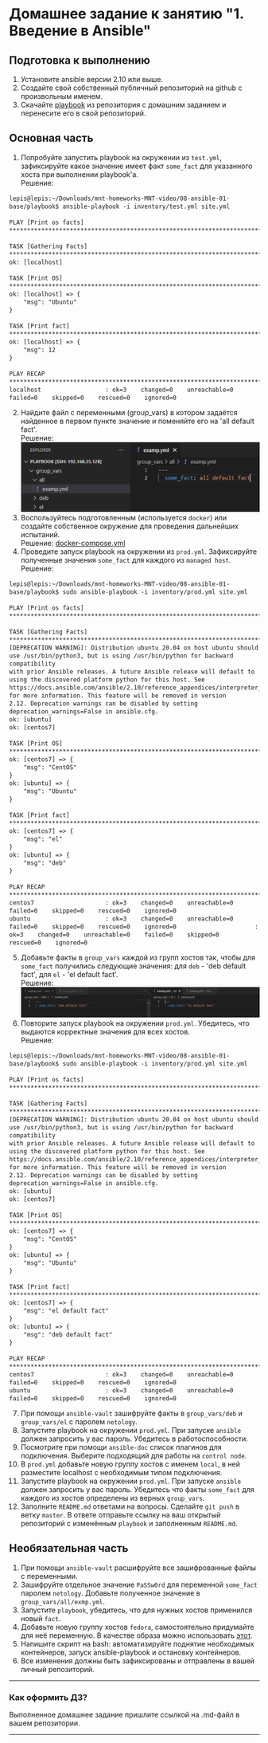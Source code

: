 # Домашнее задание к занятию "1. Введение в Ansible"

## Подготовка к выполнению
1. Установите ansible версии 2.10 или выше.
2. Создайте свой собственный публичный репозиторий на github с произвольным именем.
3. Скачайте [playbook](./playbook/) из репозитория с домашним заданием и перенесите его в свой репозиторий.

## Основная часть
1. Попробуйте запустить playbook на окружении из `test.yml`, зафиксируйте какое значение имеет факт `some_fact` для указанного хоста при выполнении playbook'a.  
Решение:  
```
lepis@lepis:~/Downloads/mnt-homeworks-MNT-video/08-ansible-01-base/playbook$ ansible-playbook -i inventory/test.yml site.yml

PLAY [Print os facts] ***********************************************************************************************************************************

TASK [Gathering Facts] **********************************************************************************************************************************
ok: [localhost]

TASK [Print OS] *****************************************************************************************************************************************
ok: [localhost] => {
    "msg": "Ubuntu"
}

TASK [Print fact] ***************************************************************************************************************************************
ok: [localhost] => {
    "msg": 12
}

PLAY RECAP **********************************************************************************************************************************************
localhost                  : ok=3    changed=0    unreachable=0    failed=0    skipped=0    rescued=0    ignored=0 
```
2. Найдите файл с переменными (group_vars) в котором задаётся найденное в первом пункте значение и поменяйте его на 'all default fact'.  
Решение: ![img.png](img.png)
3. Воспользуйтесь подготовленным (используется `docker`) или создайте собственное окружение для проведения дальнейших испытаний.  
Решение:  [docker-compose.yml](https://github.com/Lepisok/devops-netology/blob/main/3_CI%2C%20monitoring%20and%20settings%20management/08-ansible-01-base/src/docker-compose.yml)  
4. Проведите запуск playbook на окружении из `prod.yml`. Зафиксируйте полученные значения `some_fact` для каждого из `managed host`.  
Решение:  
```
lepis@lepis:~/Downloads/mnt-homeworks-MNT-video/08-ansible-01-base/playbook$ sudo ansible-playbook -i inventory/prod.yml site.yml

PLAY [Print os facts] ***********************************************************************************************************************************

TASK [Gathering Facts] **********************************************************************************************************************************
[DEPRECATION WARNING]: Distribution ubuntu 20.04 on host ubuntu should use /usr/bin/python3, but is using /usr/bin/python for backward compatibility 
with prior Ansible releases. A future Ansible release will default to using the discovered platform python for this host. See 
https://docs.ansible.com/ansible/2.10/reference_appendices/interpreter_discovery.html for more information. This feature will be removed in version 
2.12. Deprecation warnings can be disabled by setting deprecation_warnings=False in ansible.cfg.
ok: [ubuntu]
ok: [centos7]

TASK [Print OS] *****************************************************************************************************************************************
ok: [centos7] => {
    "msg": "CentOS"
}
ok: [ubuntu] => {
    "msg": "Ubuntu"
}

TASK [Print fact] ***************************************************************************************************************************************
ok: [centos7] => {
    "msg": "el"
}
ok: [ubuntu] => {
    "msg": "deb"
}

PLAY RECAP **********************************************************************************************************************************************
centos7                    : ok=3    changed=0    unreachable=0    failed=0    skipped=0    rescued=0    ignored=0   
ubuntu                     : ok=3    changed=0    unreachable=0    failed=0    skipped=0    rescued=0    ignored=0                      : ok=3    changed=0    unreachable=0    failed=0    skipped=0    rescued=0    ignored=0   
```
5. Добавьте факты в `group_vars` каждой из групп хостов так, чтобы для `some_fact` получились следующие значения: для `deb` - 'deb default fact', для `el` - 'el default fact'.  
Решение:  ![img_1.png](img_1.png)  
6.  Повторите запуск playbook на окружении `prod.yml`. Убедитесь, что выдаются корректные значения для всех хостов.  
Решение:  
```
lepis@lepis:~/Downloads/mnt-homeworks-MNT-video/08-ansible-01-base/playbook$ sudo ansible-playbook -i inventory/prod.yml site.yml

PLAY [Print os facts] ***********************************************************************************************************************************

TASK [Gathering Facts] **********************************************************************************************************************************
[DEPRECATION WARNING]: Distribution ubuntu 20.04 on host ubuntu should use /usr/bin/python3, but is using /usr/bin/python for backward compatibility 
with prior Ansible releases. A future Ansible release will default to using the discovered platform python for this host. See 
https://docs.ansible.com/ansible/2.10/reference_appendices/interpreter_discovery.html for more information. This feature will be removed in version 
2.12. Deprecation warnings can be disabled by setting deprecation_warnings=False in ansible.cfg.
ok: [ubuntu]
ok: [centos7]

TASK [Print OS] *****************************************************************************************************************************************
ok: [centos7] => {
    "msg": "CentOS"
}
ok: [ubuntu] => {
    "msg": "Ubuntu"
}

TASK [Print fact] ***************************************************************************************************************************************
ok: [centos7] => {
    "msg": "el default fact"
}
ok: [ubuntu] => {
    "msg": "deb default fact"
}

PLAY RECAP **********************************************************************************************************************************************
centos7                    : ok=3    changed=0    unreachable=0    failed=0    skipped=0    rescued=0    ignored=0   
ubuntu                     : ok=3    changed=0    unreachable=0    failed=0    skipped=0    rescued=0    ignored=0 
```  
7. При помощи `ansible-vault` зашифруйте факты в `group_vars/deb` и `group_vars/el` с паролем `netology`.
8. Запустите playbook на окружении `prod.yml`. При запуске `ansible` должен запросить у вас пароль. Убедитесь в работоспособности.
9. Посмотрите при помощи `ansible-doc` список плагинов для подключения. Выберите подходящий для работы на `control node`.
10. В `prod.yml` добавьте новую группу хостов с именем  `local`, в ней разместите localhost с необходимым типом подключения.
11. Запустите playbook на окружении `prod.yml`. При запуске `ansible` должен запросить у вас пароль. Убедитесь что факты `some_fact` для каждого из хостов определены из верных `group_vars`.
12. Заполните `README.md` ответами на вопросы. Сделайте `git push` в ветку `master`. В ответе отправьте ссылку на ваш открытый репозиторий с изменённым `playbook` и заполненным `README.md`.

## Необязательная часть

1. При помощи `ansible-vault` расшифруйте все зашифрованные файлы с переменными.
2. Зашифруйте отдельное значение `PaSSw0rd` для переменной `some_fact` паролем `netology`. Добавьте полученное значение в `group_vars/all/exmp.yml`.
3. Запустите `playbook`, убедитесь, что для нужных хостов применился новый `fact`.
4. Добавьте новую группу хостов `fedora`, самостоятельно придумайте для неё переменную. В качестве образа можно использовать [этот](https://hub.docker.com/r/pycontribs/fedora).
5. Напишите скрипт на bash: автоматизируйте поднятие необходимых контейнеров, запуск ansible-playbook и остановку контейнеров.
6. Все изменения должны быть зафиксированы и отправлены в вашей личный репозиторий.

---

### Как оформить ДЗ?

Выполненное домашнее задание пришлите ссылкой на .md-файл в вашем репозитории.

---